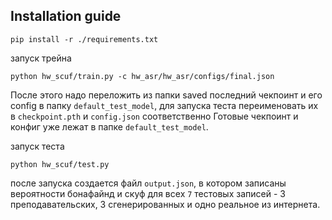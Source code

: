 ## Installation guide

```shell
pip install -r ./requirements.txt
```

запуск трейна

```
python hw_scuf/train.py -c hw_asr/hw_asr/configs/final.json
```

После этого надо переложить из папки saved последний чекпоинт и его config в папку `default_test_model`, для запуска теста
переименовать их в `checkpoint.pth` и `config.json` соответственно
Готовые чекпоинт и конфиг уже лежат в папке `default_test_model`.

запуск теста

```
python hw_scuf/test.py
```
после запуска создается файл `output.json`, в котором записаны вероятности бонафайнд и скуф для всех `7` тестовых записей - 3 преподавательских, 3 сгенерированных и одно реальное из интернета.
